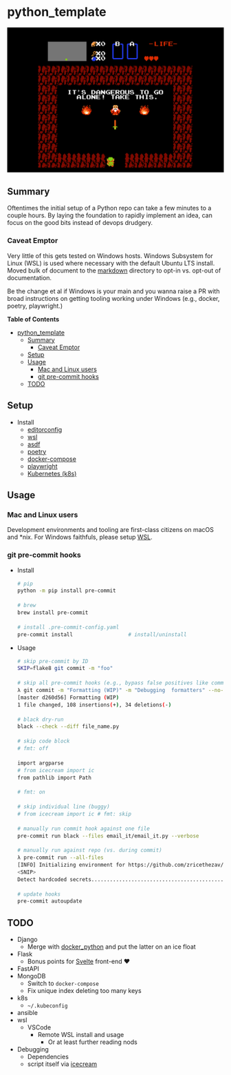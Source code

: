 # python_template

!["It's dangerous to go alone! Take this."](img/zelda.jpg)
<!-- <img src="https://user-images.githubusercontent.com/4097471/144654508-823c6e31-5e10-404c-9f9f-0d6b9d6ce617.jpg" width="300"> -->

## Summary
Oftentimes the initial setup of a Python repo can take a few minutes to a couple hours.
By laying the foundation to rapidly implement an idea, can focus on the good bits instead of
devops drudgery.

### Caveat Emptor
Very little of this gets tested on Windows hosts. Windows Subsystem for Linux (WSL) is used where necessary with the default Ubuntu LTS install. Moved bulk of document to the [markdown](markdown/) directory to opt-in vs. opt-out of documentation.

Be the change et al if Windows is your main and you wanna raise a PR with broad instructions on getting tooling working under Windows (e.g., docker, poetry, playwright.)

**Table of Contents**
* [python_template](#python_template)
  * [Summary](#summary)
    * [Caveat Emptor](#caveat-emptor)
  * [Setup](../README.md#setup)
  * [Usage](#usage)
    * [Mac and Linux users](#mac-and-linux-users)
    * [git pre-commit hooks](#git-pre-commit-hooks)
  * [TODO](#todo)

## Setup
* Install
    * [editorconfig](https://editorconfig.org/)
    * [wsl](https://docs.microsoft.com/en-us/windows/wsl/setup/environment)
    * [asdf](https://asdf-vm.com/guide/getting-started.html#_2-download-asdf)
    * [poetry](https://python-poetry.org/docs/)
    * [docker-compose](https://docs.docker.com/compose/install/)
    * [playwright](https://playwright.dev/python/docs/intro#installation)
    * [Kubernetes (k8s)](#kubernetes-k8s)

## Usage
### Mac and Linux users
Development environments and tooling are first-class citizens on macOS and *nix. For Windows faithfuls, please setup [WSL](markdown/wsl.md).

### git pre-commit hooks
* Install
    ```bash
    # pip
    python -m pip install pre-commit

    # brew
    brew install pre-commit

    # install .pre-commit-config.yaml
    pre-commit install                  # install/uninstall
    ```
* Usage
    ```bash
    # skip pre-commit by ID
    SKIP=flake8 git commit -m "foo"

    # skip all pre-commit hooks (e.g., bypass false positives like comment preceding docstring)
    λ git commit -m "Formatting (WIP)" -m "Debugging  formatters" --no-verify
    [master d260d56] Formatting (WIP)
    1 file changed, 108 insertions(+), 34 deletions(-)

    # black dry-run
    black --check --diff file_name.py

    # skip code block
    # fmt: off

    import argparse
    # from icecream import ic
    from pathlib import Path

    # fmt: on

    # skip individual line (buggy)
    # from icecream import ic # fmt: skip

    # manually run commit hook against one file
    pre-commit run black --files email_it/email_it.py --verbose

    # manually run against repo (vs. during commit)
    λ pre-commit run --all-files
    [INFO] Initializing environment for https://github.com/zricethezav/gitleaks.
    <SNIP>
    Detect hardcoded secrets.................................................Passed

    # update hooks
    pre-commit autoupdate
    ```

## TODO
* Django
    * Merge with [docker_python](https://github.com/pythoninthegrass/docker_python) and put the latter on an ice float
* Flask
    * Bonus points for [Svelte](https://svelte.dev/blog/the-easiest-way-to-get-started) front-end ❤️
* FastAPI
* MongoDB
  * Switch to `docker-compose`
  * Fix unique index deleting too many keys
* k8s
  * `~/.kubeconfig`
* ansible
* wsl
  * VSCode
      * Remote WSL install and usage
        * Or at least further reading nods
* Debugging
   * Dependencies
   * script itself via [icecream](https://github.com/gruns/icecream)

